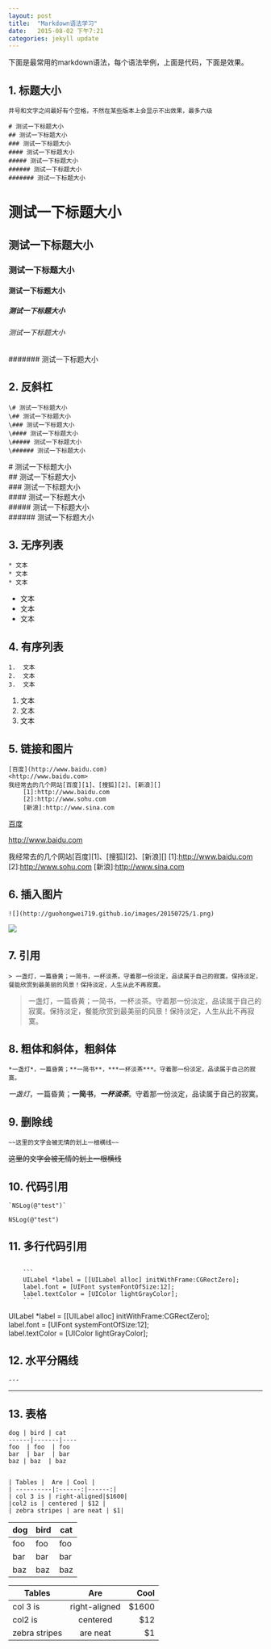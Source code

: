 ```yaml
---
layout: post
title:  "Markdown语法学习"
date:   2015-08-02 下午7:21
categories: jekyll update
---
```


下面是最常用的markdown语法，每个语法举例，上面是代码，下面是效果。
## 1. 标题大小

```
井号和文字之间最好有个空格，不然在某些版本上会显示不出效果，最多六级

# 测试一下标题大小
## 测试一下标题大小
### 测试一下标题大小
#### 测试一下标题大小
##### 测试一下标题大小
###### 测试一下标题大小
####### 测试一下标题大小
```

# 测试一下标题大小
## 测试一下标题大小
### 测试一下标题大小
#### 测试一下标题大小
##### 测试一下标题大小
###### 测试一下标题大小
####### 测试一下标题大小

## 2. 反斜杠
```
\# 测试一下标题大小
\## 测试一下标题大小
\### 测试一下标题大小
\#### 测试一下标题大小
\##### 测试一下标题大小
\###### 测试一下标题大小
```

\# 测试一下标题大小  
\## 测试一下标题大小  
\### 测试一下标题大小  
\#### 测试一下标题大小  
\##### 测试一下标题大小  
\###### 测试一下标题大小  

## 3. 无序列表

```
* 文本
* 文本
* 文本
```
- 文本
- 文本
- 文本

## 4. 有序列表
```
1.  文本
2.  文本
3.  文本
```
1.  文本
2.  文本
3.  文本

## 5. 链接和图片

```
[百度](http://www.baidu.com)
<http://www.baidu.com>
我经常去的几个网站[百度][1]、[搜狐][2]、[新浪][]  
    [1]:http://www.baidu.com  
    [2]:http://www.sohu.com  
    [新浪]:http://www.sina.com

```
[百度](http://www.baidu.com)

<http://www.baidu.com>

我经常去的几个网站[百度][1]、[搜狐][2]、[新浪][]
[1]:http://www.baidu.com
[2]:http://www.sohu.com
[新浪]:http://www.sina.com

## 6. 插入图片
```
![](http://guohongwei719.github.io/images/20150725/1.png)
```
![](http://guohongwei719.github.io/images/20150725/1.png)


## 7. 引用
```
> 一盏灯，一篇昏黄；一简书，一杯淡茶。守着那一份淡定，品读属于自己的寂寞。保持淡定，餐能欣赏到最美丽的风景！保持淡定，人生从此不再寂寞。
```
> 一盏灯，一篇昏黄；一简书，一杯淡茶。守着那一份淡定，品读属于自己的寂寞。保持淡定，餐能欣赏到最美丽的风景！保持淡定，人生从此不再寂寞。

## 8. 粗体和斜体，粗斜体
```
*一盏灯*，一篇昏黄；**一简书**，***一杯淡茶***。守着那一份淡定，品读属于自己的寂寞。
```
*一盏灯*，一篇昏黄；**一简书**，***一杯淡茶***。守着那一份淡定，品读属于自己的寂寞。

## 9. 删除线
```
~~这里的文字会被无情的划上一根横线~~
```
~~这里的文字会被无情的划上一根横线~~

## 10. 代码引用
```
`NSLog(@"test")`
```
`NSLog(@"test")`

## 11. 多行代码引用
```

    ```
    UILabel *label = [[UILabel alloc] initWithFrame:CGRectZero];
    label.font = [UIFont systemFontOfSize:12];
    label.textColor = [UIColor lightGrayColor];
    ```
```
UILabel *label = [[UILabel alloc] initWithFrame:CGRectZero];  
label.font = [UIFont systemFontOfSize:12];  
label.textColor = [UIColor lightGrayColor];


## 12. 水平分隔线
```
---
```
---

## 13. 表格
```
dog | bird | cat
------|-------|----
foo  | foo  | foo
bar  | bar  | bar
baz | baz  | baz


| Tables |  Are | Cool |
| ----------|:------:|------:|
| col 3 is | right-aligned|$1600|
|col2 is | centered | $12 |
| zebra stripes | are neat | $1|
```
dog | bird | cat
------|-------|----
foo  | foo  | foo
bar  | bar  | bar
baz | baz  | baz


| Tables |  Are | Cool |
| ----------|:------:|------:|
| col 3 is | right-aligned|$1600|
|col2 is | centered | $12 |
| zebra stripes | are neat | $1|




























































